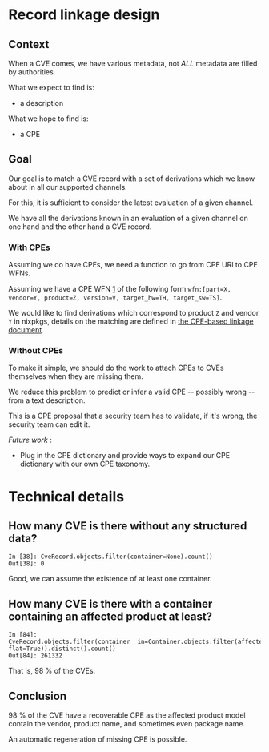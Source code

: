 # Record linkage design

## Context

When a CVE comes, we have various metadata, not _ALL_ metadata are filled by authorities.

What we expect to find is:

- a description

What we hope to find is:

- a CPE

## Goal

Our goal is to match a CVE record with a set of derivations which we know about in all our supported channels.

For this, it is sufficient to consider the latest evaluation of a given channel.

We have all the derivations known in an evaluation of a given channel on one hand and the other hand a CVE record.

### With CPEs

Assuming we do have CPEs, we need a function to go from CPE URI to CPE WFNs.

Assuming we have a CPE WFN [1] of the following form `wfn:[part=X, vendor=Y, product=Z, version=V, target_hw=TH, target_sw=TS]`.

We would like to find derivations which correspond to product `Z` and vendor `Y` in nixpkgs, details on the matching are defined in [the CPE-based linkage document](./02_cpe-based_linkage.md).

[1]: https://nvlpubs.nist.gov/nistpubs/Legacy/IR/nistir7695.pdf

### Without CPEs

To make it simple, we should do the work to attach CPEs to CVEs themselves when they are missing them.

We reduce this problem to predict or infer a valid CPE -- possibly wrong -- from a text description.

This is a CPE proposal that a security team has to validate, if it's wrong, the security team can edit it.

_Future work_ :

- Plug in the CPE dictionary and provide ways to expand our CPE dictionary with our own CPE taxonomy.

# Technical details

## How many CVE is there without any structured data?

```python-session
In [38]: CveRecord.objects.filter(container=None).count()
Out[38]: 0
```

Good, we can assume the existence of at least one container.

## How many CVE is there with a container containing an affected product at least?

```
In [84]: CveRecord.objects.filter(container__in=Container.objects.filter(affected=None).values_list('id', flat=True)).distinct().count()
Out[84]: 261332
```

That is, 98 % of the CVEs.

## Conclusion

98 % of the CVE have a recoverable CPE as the affected product model contain the vendor, product name, and sometimes even package name.

An automatic regeneration of missing CPE is possible.
